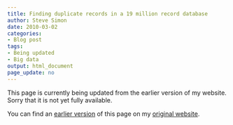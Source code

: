 ```yaml
---
title: Finding duplicate records in a 19 million record database
author: Steve Simon
date: 2010-03-02
categories:
- Blog post
tags:
- Being updated
- Big data
output: html_document
page_update: no
---
```


This page is currently being updated from the earlier version of my website. Sorry that it is not yet fully available.

<!---More--->

You can find an [earlier version][sim1] of this page on my [original website][sim2].

[sim1]: http://www.pmean.com/10/DuplicateRecords.html
[sim2]: http://www.pmean.com/original_site.html
